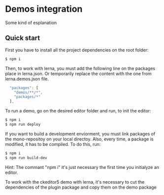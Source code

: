 # Demos integration

Some kind of esplanation 

## Quick start

First you have to install all the project dependencies on the root folder:

```sh
$ npm i
```

Then, to work with lerna, you must add the following line on the packages place in lerna.json. Or temporarily replace the content with the one from lerna.demos.json file.

```javascript
  "packages": [
    "demos/**/*",
    "packages/*"
  ],
```

To run a demo, go on the desired editor folder and run, to init the editor:

```sh
$ npm i
$ npm run deploy
```

If you want to build a development enviorment, you must link packages of the mono-repositoy on your local directoy. Also, every time, a package is modified, it has to be compiled. To do this, run:

```sh
$ npm i
$ npm run build-dev
```

Hint: The commant "npm i" it's just necessary the first time you initialyze an editor.

To work with the ckeditor5 demo with lerna, it's necessary to cut the dependencies of the plugin package and copy them on the demo package
